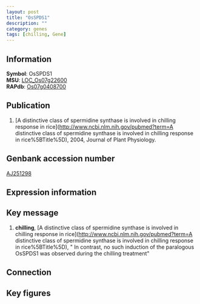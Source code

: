 ```yaml
---
layout: post
title: "OsSPDS1"
description: ""
category: genes
tags: [chilling, Gene]
---
```


## Information
__Symbol__: OsSPDS1  
__MSU__: [LOC_Os07g22600](http://rice.plantbiology.msu.edu/cgi-bin/ORF_infopage.cgi?orf=LOC_Os07g22600)  
__RAPdb__: [Os07g0408700](http://rapdb.dna.affrc.go.jp/viewer/gbrowse_details/irgsp1?name=Os07g0408700)  

## Publication
1. [A distinctive class of spermidine synthase is involved in chilling response in rice](http://www.ncbi.nlm.nih.gov/pubmed?term=A distinctive class of spermidine synthase is involved in chilling response in rice%5BTitle%5D), 2004, Journal of Plant Physiology.

## Genbank accession number
[AJ251298](http://www.ncbi.nlm.nih.gov/nuccore/AJ251298)  

## Expression information

## Key message
1. __chilling__, [A distinctive class of spermidine synthase is involved in chilling response in rice](http://www.ncbi.nlm.nih.gov/pubmed?term=A distinctive class of spermidine synthase is involved in chilling response in rice%5BTitle%5D), " In contrast, no such induction of the paralogous OsSPDS1 was observed during the chilling treatment"

## Connection

## Key figures


